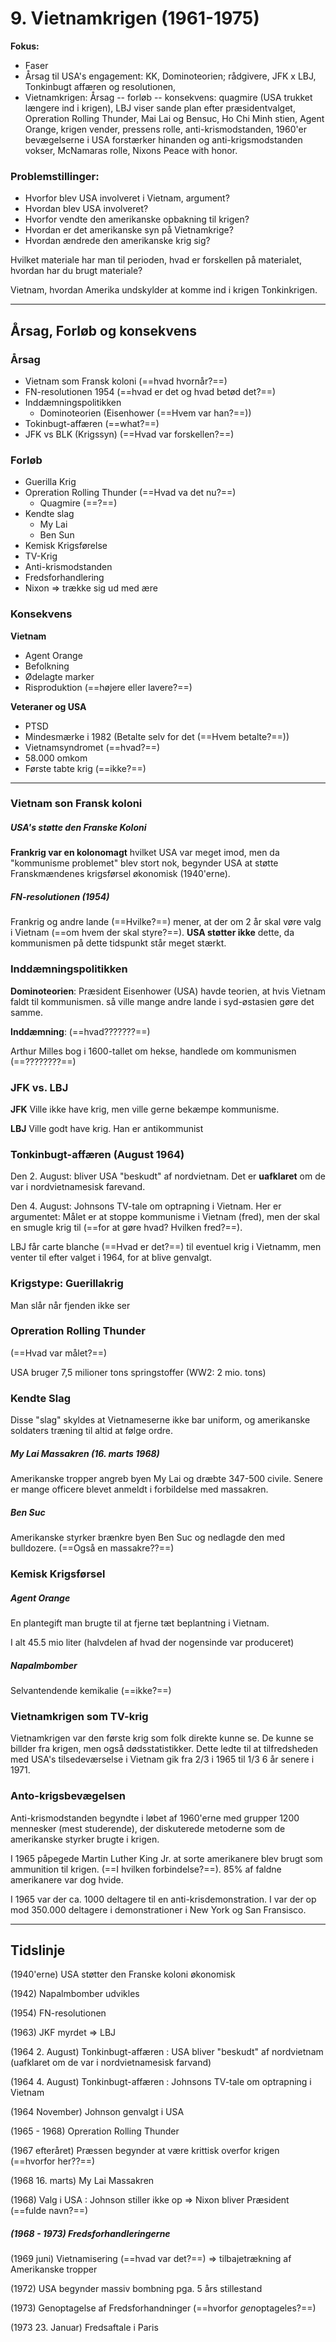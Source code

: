 # 9. Vietnamkrigen (1961-1975)

**Fokus:**
-   Faser
-   Årsag til USA\'s engagement: KK, Dominoteorien; rådgivere, JFK x LBJ, Tonkinbugt affæren og resolutionen,
-   Vietnamkrigen: Årsag -- forløb -- konsekvens: quagmire (USA trukket længere ind i krigen), LBJ viser sande plan efter præsidentvalget, Opreration Rolling Thunder, Mai Lai og Bensuc, Ho Chi Minh stien, Agent Orange, krigen vender, pressens rolle, anti-krismodstanden, 1960'er bevægelserne i USA forstærker hinanden og anti-krigsmodstanden vokser, McNamaras rolle, Nixons Peace with honor.

### Problemstillinger:
- Hvorfor blev USA involveret i Vietnam, argument?
- Hvordan blev USA involveret?
- Hvorfor vendte den amerikanske opbakning til krigen?
- Hvordan er det amerikanske syn på Vietnamkrige?
- Hvordan ændrede den amerikanske krig sig?

Hvilket materiale har man til perioden, hvad er forskellen på materialet, hvordan har du brugt materiale?

Vietnam, hvordan Amerika undskylder at komme ind i krigen Tonkinkrigen.

---

## Årsag, Forløb og konsekvens

### Årsag
- Vietnam som Fransk koloni (==hvad hvornår?==)
- FN-resolutionen 1954 (==hvad er det og hvad betød det?==)
- Inddæmningspolitikken
  - Dominoteorien (Eisenhower (==Hvem var han?==))
- Tokinbugt-affæren (==what?==)
- JFK vs BLK (Krigssyn) (==Hvad var forskellen?==)


### Forløb
- Guerilla Krig
- Opreration Rolling Thunder (==Hvad va det nu?==)
  - Quagmire (==?==)
- Kendte slag
  - My Lai
  - Ben Sun
- Kemisk Krigsførelse
- TV-Krig
- Anti-krismodstanden 
- Fredsforhandlering 
- Nixon => trække sig ud med ære


### Konsekvens

**Vietnam**
- Agent Orange
- Befolkning
- Ødelagte marker
- Risproduktion (==højere eller lavere?==)

**Veteraner og USA**
- PTSD
- Mindesmærke i 1982 (Betalte selv for det (==Hvem betalte?==))
- Vietnamsyndromet (==hvad?==)
- 58.000 omkom
- Første tabte krig (==ikke?==)







---

### Vietnam son Fransk koloni

##### USA's støtte den Franske Koloni
**Frankrig var en kolonomagt** hvilket USA var meget imod, men da "kommunisme problemet" blev stort nok, begynder USA at støtte Franskmændenes krigsførsel økonomisk (1940'erne). 

##### FN-resolutionen (1954)
Frankrig og andre lande (==Hvilke?==) mener, at der om 2 år skal vøre valg i Vietnam (==om hvem der skal styre?==). **USA støtter ikke** dette, da kommunismen på dette tidspunkt står meget stærkt.


### Inddæmningspolitikken

**Dominoteorien**:
Præsident Eisenhower (USA) havde teorien, at hvis Vietnam faldt til kommunismen. så ville mange andre lande i syd-østasien gøre det samme.

**Inddæmning**:
(==hvad???????==)

Arthur Milles bog i 1600-tallet om hekse, handlede om kommunismen (==????????==)


### JFK vs. LBJ

**JFK**
Ville ikke have krig, men ville gerne bekæmpe kommunisme.

**LBJ**
Ville godt have krig. Han er antikommunist

 
### Tonkinbugt-affæren (August 1964)

Den 2. August: bliver USA "beskudt" af nordvietnam. Det er **uafklaret** om de var i nordvietnamesisk farevand.

Den 4. August: Johnsons TV-tale om optrapning i Vietnam. Her er argumentet: Målet er at stoppe kommunisme i Vietnam (fred), men der skal en smugle krig til (==for at gøre hvad? Hvilken fred?==).

LBJ får carte blanche (==Hvad er det?==) til eventuel krig i Vietnamm, men venter til efter valget i 1964, for at blive genvalgt.


###  Krigstype: Guerillakrig
Man slår når fjenden ikke ser


### Opreration Rolling Thunder
(==Hvad var målet?==)

USA bruger 7,5 milioner tons springstoffer (WW2: 2 mio. tons)


### Kendte Slag
Disse "slag" skyldes at Vietnameserne ikke bar uniform, og amerikanske soldaters træning til altid at følge ordre.

##### My Lai Massakren (16. marts 1968)
Amerikanske tropper angreb byen My Lai og dræbte 347-500 civile. Senere er mange officere blevet anmeldt i forbildelse med massakren.

##### Ben Suc
Amerikanske styrker brænkre byen Ben Suc og nedlagde den med bulldozere. (==Også en massakre??==)


### Kemisk Krigsførsel

##### Agent Orange
En plantegift man brugte til at fjerne tæt beplantning i Vietnam.

I alt 45.5 mio liter (halvdelen af hvad der nogensinde var produceret)

##### Napalmbomber
Selvantendende kemikalie (==ikke?==)


### Vietnamkrigen som TV-krig
Vietnamkrigen var den første krig som folk direkte kunne se. De kunne se billder fra krigen, men også dødsstatistikker. Dette ledte til at tilfredsheden med USA's tilsedeværselse i Vietnam gik fra 2/3 i 1965 til 1/3 6 år senere i 1971.


### Anto-krigsbevægelsen
Anti-krismodstanden begyndte i løbet af 1960'erne med grupper 1200 mennesker (mest studerende), der diskuterede metoderne som de amerikanske styrker brugte i krigen.

I 1965 påpegede Martin Luther King Jr. at sorte amerikanere blev brugt som ammunition til krigen. (==I hvilken forbindelse?==). 85% af faldne amerikanere var dog hvide.

I 1965 var der ca. 1000 deltagere til en anti-krisdemonstration. I var der op mod 350.000 deltagere i demonstrationer i New York og San Fransisco.



---

## Tidslinje

(1940'erne) USA støtter den Franske koloni økonomisk

(1942) Napalmbomber udvikles

(1954) FN-resolutionen

(1963) JKF myrdet => LBJ

(1964 2. August) Tonkinbugt-affæren : USA bliver "beskudt" af nordvietnam (uafklaret om de var i nordvietnamesisk farvand)

(1964 4. August) Tonkinbugt-affæren : Johnsons TV-tale om optrapning i Vietnam

(1964 November) Johnson genvalgt i USA

(1965 - 1968) Opreration Rolling Thunder

(1967 efteråret) Præssen begynder at være krittisk overfor krigen (==hvorfor her??==)

(1968 16. marts) My Lai Massakren

(1968) Valg i USA : Johnson stiller ikke op => Nixon bliver Præsident (==fulde navn?==)

##### (1968 - 1973) Fredsforhandleringerne

(1969 juni) Vietnamisering (==hvad var det?==) => tilbajetrækning af Amerikanske tropper

(1972) USA begynder massiv bombning pga. 5 års stillestand

(1973) Genoptagelse af Fredsforhandninger (==hvorfor *gen*optageles?==)

(1973 23. Januar) Fredsaftale i Paris
